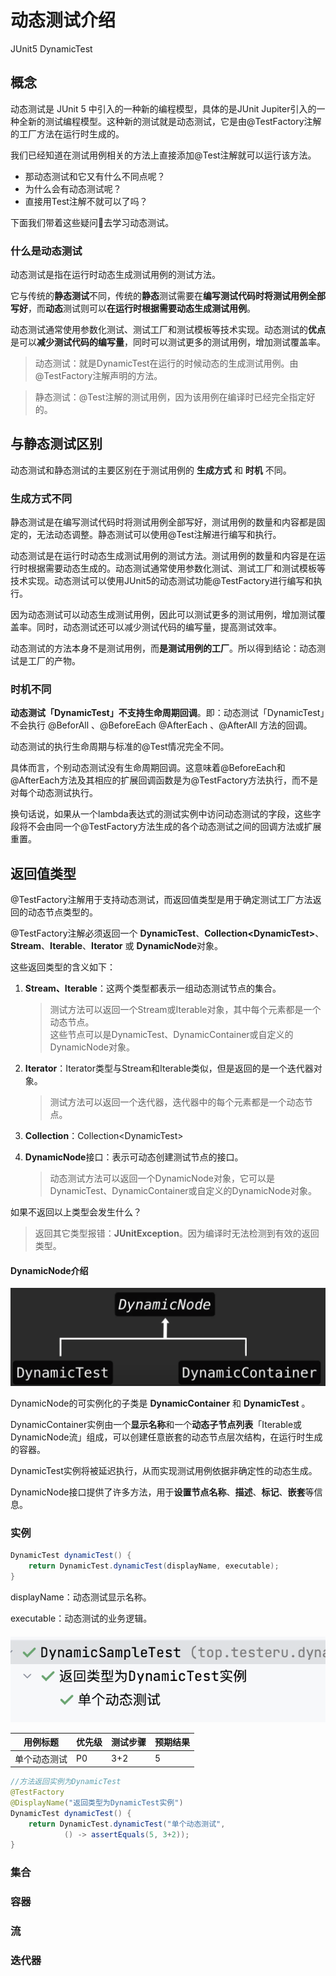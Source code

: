 # 动态测试介绍

JUnit5 DynamicTest

## 概念

动态测试是 JUnit 5 中引入的一种新的编程模型，具体的是JUnit Jupiter引入的一种全新的测试编程模型。这种新的测试就是动态测试，它是由@TestFactory注解的工厂方法在运行时生成的。

我们已经知道在测试用例相关的方法上直接添加@Test注解就可以运行该方法。

- 那动态测试和它又有什么不同点呢？
- 为什么会有动态测试呢？
- 直接用Test注解不就可以了吗？

下面我们带着这些疑问🤔️去学习动态测试。

### 什么是动态测试

动态测试是指在运行时动态生成测试用例的测试方法。

它与传统的**静态测试**不同，传统的**静态**测试需要在**编写测试代码时将测试用例全部写好**，而**动态**测试则可以**在运行时根据需要动态生成测试用例**。

动态测试通常使用参数化测试、测试工厂和测试模板等技术实现。动态测试的**优点**是可以**减少测试代码的编写量**，同时可以测试更多的测试用例，增加测试覆盖率。


>动态测试：就是DynamicTest在运行的时候动态的生成测试用例。由@TestFactory注解声明的方法。

>静态测试：@Test注解的测试用例，因为该用例在编译时已经完全指定好的。


## 与静态测试区别

动态测试和静态测试的主要区别在于测试用例的 **生成方式** 和 **时机** 不同。

### 生成方式不同

静态测试是在编写测试代码时将测试用例全部写好，测试用例的数量和内容都是固定的，无法动态调整。静态测试可以使用@Test注解进行编写和执行。

动态测试是在运行时动态生成测试用例的测试方法。测试用例的数量和内容是在运行时根据需要动态生成的。动态测试通常使用参数化测试、测试工厂和测试模板等技术实现。动态测试可以使用JUnit5的动态测试功能@TestFactory进行编写和执行。

因为动态测试可以动态生成测试用例，因此可以测试更多的测试用例，增加测试覆盖率。同时，动态测试还可以减少测试代码的编写量，提高测试效率。

动态测试的方法本身不是测试用例，而**是测试用例的工厂**。所以得到结论：动态测试是工厂的产物。

### 时机不同

**动态测试「DynamicTest」不支持生命周期回调**。即：动态测试「DynamicTest」不会执行 @BeforAll 、@BeforeEach @AfterEach 、@AfterAll 方法的回调。

动态测试的执行生命周期与标准的@Test情况完全不同。

具体而言，个别动态测试没有生命周期回调。这意味着@BeforeEach和@AfterEach方法及其相应的扩展回调函数是为@TestFactory方法执行，而不是对每个动态测试执行。

换句话说，如果从一个lambda表达式的测试实例中访问动态测试的字段，这些字段将不会由同一个@TestFactory方法生成的各个动态测试之间的回调方法或扩展重置。


## 返回值类型

@TestFactory注解用于支持动态测试，而返回值类型是用于确定测试工厂方法返回的动态节点类型的。

@TestFactory注解必须返回一个 **DynamicTest**、**Collection\<DynamicTest\>**、**Stream**、**Iterable**、**Iterator** 或 **DynamicNode**对象。

这些返回类型的含义如下：

1. **Stream、Iterable**：这两个类型都表示一组动态测试节点的集合。
    >测试方法可以返回一个Stream或Iterable对象，其中每个元素都是一个动态节点。<br>这些节点可以是DynamicTest、DynamicContainer或自定义的DynamicNode对象。

1. **Iterator**：Iterator类型与Stream和Iterable类似，但是返回的是一个迭代器对象。
    >测试方法可以返回一个迭代器，迭代器中的每个元素都是一个动态节点。

1. **Collection**：Collection\<DynamicTest\> 

1. **DynamicNode**接口：表示可动态创建测试节点的接口。
   >动态测试方法可以返回一个DynamicNode对象，它可以是DynamicTest、DynamicContainer或自定义的DynamicNode对象。


如果不返回以上类型会发生什么？

>返回其它类型报错：**JUnitException**。因为编译时无法检测到有效的返回类型。


#### DynamicNode介绍

![](assets/20230419105850.png)

DynamicNode的可实例化的子类是 **DynamicContainer** 和 **DynamicTest** 。

DynamicContainer实例由一个**显示名称**和一个**动态子节点列表**「Iterable或DynamicNode流」组成，可以创建任意嵌套的动态节点层次结构，在运行时生成的容器。

DynamicTest实例将被延迟执行，从而实现测试用例依据非确定性的动态生成。

DynamicNode接口提供了许多方法，用于**设置节点名称**、**描述**、**标记**、**嵌套**等信息。

### 实例


```java
DynamicTest dynamicTest() {
    return DynamicTest.dynamicTest(displayName, executable);
}
```

displayName：动态测试显示名称。

executable：动态测试的业务逻辑。



#### 

![](assets/20230418174902.png)

用例标题|优先级|测试步骤|预期结果|
|---|---|---|---|
单个动态测试|P0|3+2|5|


```java
//方法返回实例为DynamicTest
@TestFactory
@DisplayName("返回类型为DynamicTest实例")
DynamicTest dynamicTest() {
    return DynamicTest.dynamicTest("单个动态测试",
            () -> assertEquals(5, 3+2));
}
```

### 集合


### 容器
### 流
### 迭代器


